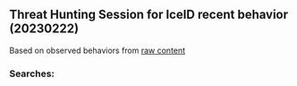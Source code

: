 ## Threat Hunting Session for IceID recent behavior (20230222)
Based on observed behaviors from [raw content](https://raw.githubusercontent.com/mthcht/Purpleteam/main/Detection/Threat%20Hunting/IceID/_raw_20230222.txt)

### Searches: 

